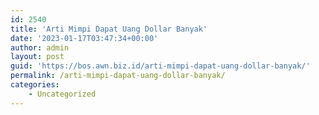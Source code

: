 ```yaml
---
id: 2540
title: 'Arti Mimpi Dapat Uang Dollar Banyak'
date: '2023-01-17T03:47:34+00:00'
author: admin
layout: post
guid: 'https://bos.awn.biz.id/arti-mimpi-dapat-uang-dollar-banyak/'
permalink: /arti-mimpi-dapat-uang-dollar-banyak/
categories:
    - Uncategorized
---
```


